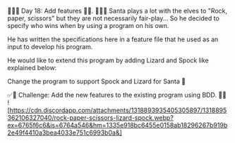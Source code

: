 🌟🌟🌟 Day 18: Add features 🦎🖖. 🌟🌟🌟
Santa plays a lot with the elves to "Rock, paper, scissors" but they are not necessarily fair-play...
So he decided to specify who wins when by using a program on his own.

He has written the specifications here in a feature file that he used as an input to develop his program.

He would like to extend this program by adding Lizard and Spock like explained below:

Change the program to support Spock and Lizard for Santa 🖖

✅🚀 Challenge: Add the new features to the existing program using BDD. 🚀✅
![https://cdn.discordapp.com/attachments/1318893935405305897/1318895362106327040/rock-paper-scissors-lizard-spock.webp?ex=6765f6c6&is=6764a546&hm=1335e918bc6455e0158ab18296267b919b2e49f4410a3bea4033e751c6993b0a&]